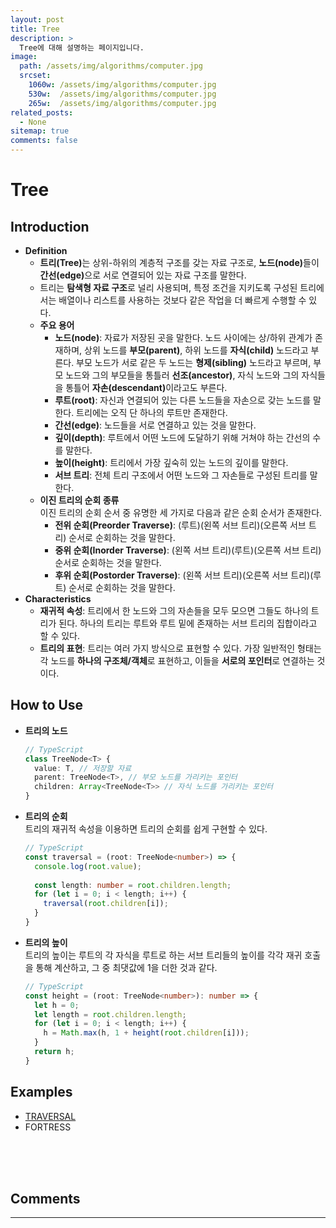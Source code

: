 ```yaml
---
layout: post
title: Tree
description: >
  Tree에 대해 설명하는 페이지입니다.
image: 
  path: /assets/img/algorithms/computer.jpg
  srcset:
    1060w: /assets/img/algorithms/computer.jpg
    530w:  /assets/img/algorithms/computer.jpg
    265w:  /assets/img/algorithms/computer.jpg
related_posts:
  - None
sitemap: true
comments: false
---
```


# Tree

## Introduction
- <b>Definition</b>
  - <b>트리(Tree)</b>는 상위-하위의 계층적 구조를 갖는 자료 구조로, <b>노드(node)</b>들이 <b>간선(edge)</b>으로 서로 연결되어 있는 자료 구조를 말한다.
  - 트리는 <b>탐색형 자료 구조</b>로 널리 사용되며, 특정 조건을 지키도록 구성된 트리에서는 배열이나 리스트를 사용하는 것보다 같은 작업을 더 빠르게 수행할 수 있다.
  - <b>주요 용어</b>
    - <b>노드(node)</b>: 자료가 저장된 곳을 말한다. 노드 사이에는 상/하위 관계가 존재하며, 상위 노드를 <b>부모(parent)</b>, 하위 노드를 <b>자식(child)</b> 노드라고 부른다. 부모 노드가 서로 같은 두 노드는 <b>형제(sibling)</b> 노드라고 부르며, 부모 노드와 그의 부모들을 통틀러 <b>선조(ancestor)</b>, 자식 노드와 그의 자식들을 통틀어 <b>자손(descendant)</b>이라고도 부른다.
    - <b>루트(root)</b>: 자신과 연결되어 있는 다른 노드들을 자손으로 갖는 노드를 말한다. 트리에는 오직 단 하나의 루트만 존재한다.
    - <b>간선(edge)</b>: 노드들을 서로 연결하고 있는 것을 말한다.
    - <b>깊이(depth)</b>: 루트에서 어떤 노드에 도달하기 위해 거쳐야 하는 간선의 수를 말한다.
    - <b>높이(height)</b>: 트리에서 가장 깊숙히 있는 노드의 깊이를 말한다.
    - <b>서브 트리</b>: 전체 트리 구조에서 어떤 노드와 그 자손들로 구성된 트리를 말한다.
  - <b>이진 트리의 순회 종류</b>   
    이진 트리의 순회 순서 중 유명한 세 가지로 다음과 같은 순회 순서가 존재한다.
    - <b>전위 순회(Preorder Traverse)</b>: (루트)(왼쪽 서브 트리)(오른쪽 서브 트리) 순서로 순회하는 것을 말한다.
    - <b>중위 순회(Inorder Traverse)</b>: (왼쪽 서브 트리)(루트)(오른쪽 서브 트리) 순서로 순회하는 것을 말한다.
    - <b>후위 순회(Postorder Traverse)</b>: (왼쪽 서브 트리)(오른쪽 서브 트리)(루트) 순서로 순회하는 것을 말한다.
- <b>Characteristics</b>
  - <b>재귀적 속성</b>: 트리에서 한 노드와 그의 자손들을 모두 모으면 그들도 하나의 트리가 된다. 하나의 트리는 루트와 루트 밑에 존재하는 서브 트리의 집합이라고 할 수 있다.
  - <b>트리의 표현</b>: 트리는 여러 가지 방식으로 표현할 수 있다. 가장 일반적인 형태는 각 노드를 <b>하나의 구조체/객체</b>로 표현하고, 이들을 <b>서로의 포인터</b>로 연결하는 것이다.

## How to Use
- <b>트리의 노드</b>
  ```ts
  // TypeScript
  class TreeNode<T> {
    value: T, // 저장할 자료
    parent: TreeNode<T>, // 부모 노드를 가리키는 포인터
    children: Array<TreeNode<T>> // 자식 노드를 가리키는 포인터
  }
  ```
- <b>트리의 순회</b>   
  트리의 재귀적 속성을 이용하면 트리의 순회를 쉽게 구현할 수 있다.
  ```ts
  // TypeScript
  const traversal = (root: TreeNode<number>) => {
    console.log(root.value);
    
    const length: number = root.children.length;
    for (let i = 0; i < length; i++) {
      traversal(root.children[i]);
    }
  }
  ```
- <b>트리의 높이</b>   
  트리의 높이는 루트의 각 자식을 루트로 하는 서브 트리들의 높이를 각각 재귀 호출을 통해 계산하고, 그 중 최댓값에 1을 더한 것과 같다. 
  ```ts
  // TypeScript
  const height = (root: TreeNode<number>): number => {
    let h = 0;
    let length = root.children.length;
    for (let i = 0; i < length; i++) {
      h = Math.max(h, 1 + height(root.children[i]));
    }
    return h;
  }
  ``` 

## Examples
- <a href="https://github.com/HyunJinNo/Algorithm/blob/main/Tree/TRAVERSAL.ts" target="_blank">TRAVERSAL</a>
- FORTRESS

<br />
<br />
<br />

## Comments
<hr />
<script
  src="https://utteranc.es/client.js"
  repo="HyunJinNo/HyunJinNo.github.io"
  issue-term="pathname"
  theme="github-light"
  crossorigin="anonymous"
  async
></script>